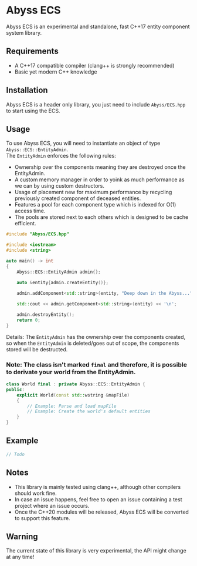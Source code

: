 # Abyss ECS
Abyss ECS is an experimental and standalone, fast C++17 entity component system library.  

## Requirements
- A C++17 compatible compiler (clang++ is strongly recommended)
- Basic yet modern C++ knowledge

## Installation
Abyss ECS is a header only library, you just need to include ``Abyss/ECS.hpp`` to start using the ECS.

## Usage
To use Abyss ECS, you will need to instantiate an object of type ``Abyss::ECS::EntityAdmin``.  
The ``EntityAdmin`` enforces the following rules:
- Ownership over the components meaning they are destroyed once the EntityAdmin.
- A custom memory manager in order to yoink as much performance as we can by using custom destructors.
- Usage of placement new for maximum performance by recycling previously created component of deceased entities.
- Features a pool for each component type which is indexed for O(1) access time.
- The pools are stored next to each others which is designed to be cache efficient.

```cpp
#include "Abyss/ECS.hpp"

#include <iostream>
#include <string>

auto main() -> int
{
	Abyss::ECS::EntityAdmin admin{};

	auto &entity{admin.createEntity()};

	admin.addComponent<std::string>(entity, "Deep down in the Abyss...");
	
	std::cout << admin.getComponent<std::string>(entity) << '\n';

	admin.destroyEntity();
	return 0;
}
```
Details: 
The ``EntityAdmin`` has the ownership over the components created, so when the ``EntityAdmin`` is deleted/goes out of scope, the components stored will be destructed.  
### Note: The class isn't marked ``final`` and therefore, it is possible to derivate your world from the EntityAdmin.
```cpp
class World final : private Abyss::ECS::EntityAdmin {
public:
	explicit World(const std::wstring &mapFile)
	{
		// Example: Parse and load mapFile
		// Example: Create the world's default entities
	}
}
```

## Example
```cpp
// Todo
```

## Notes
- This library is mainly tested using clang++, although other compilers should work fine.  
- In case an issue happens, feel free to open an issue containing a test project where an issue occurs.
- Once the C++20 modules will be released, Abyss ECS will be converted to support this feature.

## Warning
The current state of this library is very experimental, the API might change at any time!
